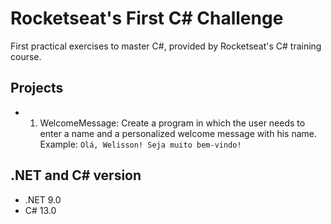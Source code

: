 # Rocketseat's First C# Challenge

First practical exercises to master C#, provided by Rocketseat's C# training course.

## Projects

- 1. WelcomeMessage: Create a program in which the user needs to enter a name and a personalized welcome message with his name. Example: `Olá, Welisson! Seja muito bem-vindo!`

## .NET and C# version

- .NET 9.0
- C# 13.0